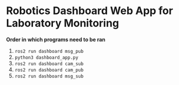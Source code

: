 # Robotics Dashboard Web App for Laboratory Monitoring


**Order in which programs need to be ran**
1. `ros2 run dashboard msg_pub`
2. `python3 dashboard_app.py`
3. `ros2 run dashboard cam_sub`
4. `ros2 run dashboard cam_pub`
5. `ros2 run dashboard msg_sub`